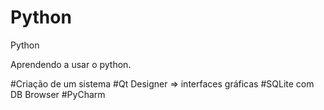 # Python
 Python
 
 Aprendendo a usar o python.
 
 #Criação de um sistema
 #Qt Designer => interfaces gráficas
 #SQLite com DB Browser
 #PyCharm